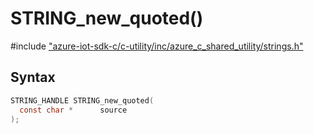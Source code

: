 # STRING_new_quoted()

\#include ["azure-iot-sdk-c/c-utility/inc/azure_c_shared_utility/strings.h"](../iot-c-ref-strings-h.md)  

## Syntax

```C
STRING_HANDLE STRING_new_quoted(
  const char *  	source
);

```

